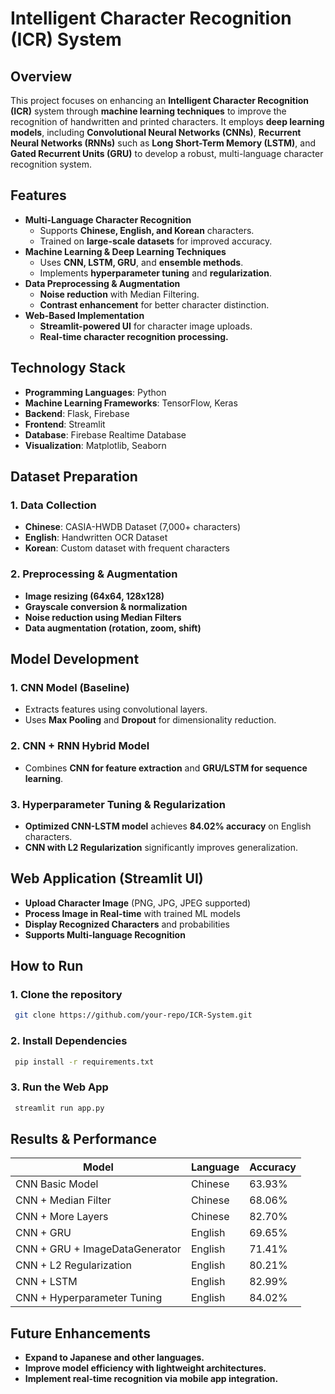 # Intelligent Character Recognition (ICR) System

## Overview
This project focuses on enhancing an **Intelligent Character Recognition (ICR)** system through **machine learning techniques** to improve the recognition of handwritten and printed characters. It employs **deep learning models**, including **Convolutional Neural Networks (CNNs)**, **Recurrent Neural Networks (RNNs)** such as **Long Short-Term Memory (LSTM)**, and **Gated Recurrent Units (GRU)** to develop a robust, multi-language character recognition system.

## Features
- **Multi-Language Character Recognition**
  - Supports **Chinese, English, and Korean** characters.
  - Trained on **large-scale datasets** for improved accuracy.
- **Machine Learning & Deep Learning Techniques**
  - Uses **CNN, LSTM, GRU**, and **ensemble methods**.
  - Implements **hyperparameter tuning** and **regularization**.
- **Data Preprocessing & Augmentation**
  - **Noise reduction** with Median Filtering.
  - **Contrast enhancement** for better character distinction.
- **Web-Based Implementation**
  - **Streamlit-powered UI** for character image uploads.
  - **Real-time character recognition processing.**

## Technology Stack
- **Programming Languages**: Python
- **Machine Learning Frameworks**: TensorFlow, Keras
- **Backend**: Flask, Firebase
- **Frontend**: Streamlit
- **Database**: Firebase Realtime Database
- **Visualization**: Matplotlib, Seaborn

## Dataset Preparation
### 1. Data Collection
- **Chinese**: CASIA-HWDB Dataset (7,000+ characters)
- **English**: Handwritten OCR Dataset
- **Korean**: Custom dataset with frequent characters

### 2. Preprocessing & Augmentation
- **Image resizing (64x64, 128x128)**
- **Grayscale conversion & normalization**
- **Noise reduction using Median Filters**
- **Data augmentation (rotation, zoom, shift)**

## Model Development
### 1. CNN Model (Baseline)
- Extracts features using convolutional layers.
- Uses **Max Pooling** and **Dropout** for dimensionality reduction.

### 2. CNN + RNN Hybrid Model
- Combines **CNN for feature extraction** and **GRU/LSTM for sequence learning**.

### 3. Hyperparameter Tuning & Regularization
- **Optimized CNN-LSTM model** achieves **84.02% accuracy** on English characters.
- **CNN with L2 Regularization** significantly improves generalization.

## Web Application (Streamlit UI)
- **Upload Character Image** (PNG, JPG, JPEG supported)
- **Process Image in Real-time** with trained ML models
- **Display Recognized Characters** and probabilities
- **Supports Multi-language Recognition**

## How to Run
### 1. Clone the repository
```sh
 git clone https://github.com/your-repo/ICR-System.git
```

### 2. Install Dependencies
```sh
 pip install -r requirements.txt
```

### 3. Run the Web App
```sh
 streamlit run app.py
```

## Results & Performance
| Model                         | Language | Accuracy |
|--------------------------------|----------|----------|
| CNN Basic Model               | Chinese  | 63.93%   |
| CNN + Median Filter           | Chinese  | 68.06%   |
| CNN + More Layers             | Chinese  | 82.70%   |
| CNN + GRU                     | English  | 69.65%   |
| CNN + GRU + ImageDataGenerator| English  | 71.41%   |
| CNN + L2 Regularization       | English  | 80.21%   |
| CNN + LSTM                    | English  | 82.99%   |
| CNN + Hyperparameter Tuning   | English  | 84.02%   |

## Future Enhancements
- **Expand to Japanese and other languages.**
- **Improve model efficiency with lightweight architectures.**
- **Implement real-time recognition via mobile app integration.**

